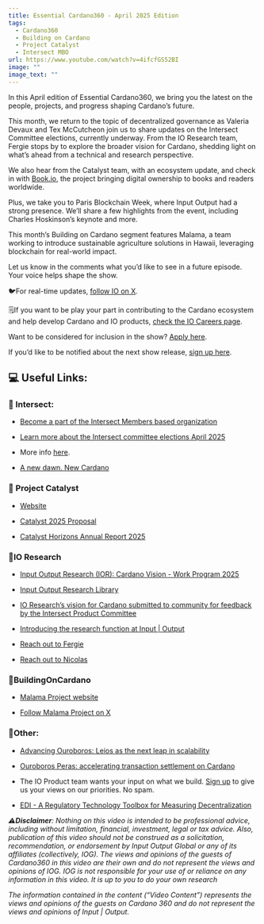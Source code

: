 ```yaml
---
title: Essential Cardano360 - April 2025 Edition
tags:
  - Cardano360
  - Building on Cardano
  - Project Catalyst
  - Intersect MBO
url: https://www.youtube.com/watch?v=4ifcfGS52BI
image: ""
image_text: ""
---
```


In this April edition of Essential Cardano360, we bring you the latest on the people, projects, and progress shaping Cardano’s future.

This month, we return to the topic of decentralized governance as Valeria Devaux and Tex McCutcheon join us to share updates on the Intersect Committee elections, currently underway. From the IO Research team, Fergie stops by to explore the broader vision for Cardano, shedding light on what’s ahead from a technical and research perspective.

We also hear from the Catalyst team, with an ecosystem update, and check in with [Book.io](//Book.io), the project bringing digital ownership to books and readers worldwide.

Plus, we take you to Paris Blockchain Week, where Input Output had a strong presence. We’ll share a few highlights from the event, including Charles Hoskinson’s keynote and more.

This month’s Building on Cardano segment features Malama, a team working to introduce sustainable agriculture solutions in Hawaii, leveraging blockchain for real-world impact.

Let us know in the comments what you’d like to see in a future episode. Your voice helps shape the show.

🐦For real-time updates, [follow IO on X](https://x.com/InputOutputHK).

🗒️If you want to be play your part in contributing to the Cardano ecosystem and help develop Cardano and IO products, [check the IO Careers page](https://iohk.link/3TlsMgH).

Want to be considered for inclusion in the show? [Apply here](https://www.youtube.com/redirect?event=video_description&redir_token=QUFFLUhqbGxxNDBJeWF1QUM5bUc0aXhwaVl5TDI3cUxfQXxBQ3Jtc0ttNF9RUGxBRUpQWVRBVWtuVm0yRWZyRjRHU09LeXNaUU1KZ3RVQTdaaU44ZnRpR3Jkd2cxRndFNzU3ZktyOFBhb2hYVGI1MGZ2bGNxeG81M3BNT014YWNxWUlpdmtaNWJrdGI4cHpwc0NxTzRfY3pMUQ&q=https%3A%2F%2Flanding.essentialcardano.io%2F360-project-details&v=4ifcfGS52BI).

If you’d like to be notified about the next show release, [sign up here](https://www.youtube.com/redirect?event=video_description&redir_token=QUFFLUhqbm44c0hzWG54OGdiWUgxNU56dWxXUWg1MlU3UXxBQ3Jtc0trbXhiRVB6U0dvRTY5SUZTd29rWjNENXlKNG9wQmtWYXdabktBWGNXZ29qclFlUmxEX0RZMFpxWEJqX2d0eWlrXzBXaVoxbVd6TkpyQTJnbEVvcEpFRjhGQmNUSDk4a056RWZpY2JCcXBNTTNWRnVrdw&q=https%3A%2F%2Flanding.essentialcardano.io%2F360-newsletter-sign-up&v=4ifcfGS52BI).

## 💻 Useful Links:

### 🔗 Intersect:

*   [Become a part of the Intersect Members based organization](https://www.intersectmbo.org/)
    
*   [Learn more about the Intersect committee elections April 2025](https://www.youtube.com/redirect?event=video_description&redir_token=QUFFLUhqbHAzSWhLSGRGU3dVVGdobVowV0pWTDNYam50d3xBQ3Jtc0tsVDJLWkEzZ0NWQlJzUTJGTG40dXY0QXpxTG1zbjh0dGRHRm1lcVNLcVFVN216N21HM0Y2bEZOcmV2bXJYSGJDaVVTTHVTam41QjdfLWR5M0dvZlhJdXNHS2Q2bkIyWW5YNHNkRWJsMlhZUzUxbktwNA&q=https%3A%2F%2Fwww.intersectmbo.org%2Fnews%2Fintersect-committee-elections-april-2025&v=4ifcfGS52BI)
    
*   More info [here](https://www.youtube.com/redirect?event=video_description&redir_token=QUFFLUhqbGo4UHVTZGlCWDJGVlBsQzNLcTNSWmFDYkdRUXxBQ3Jtc0tsYTRsUTVIRmJfNElsTDNFU1ZjOUNwdkU5c3NXTlhhOUktM0hSRzk0TjU1MlhjaVMzcmFHVG9jVlJLRjEyS2FxTkZXTkNySWt5dDR4dlFKMUNFZjZGaTZyZzdsQXo4MURPbEw0ODViREVhMXZTMFo0Zw&q=https%3A%2F%2Fwww.intersectmbo.org%2Fnews%2Funderstanding-committees-in-intersect&v=4ifcfGS52BI).
    
*   [A new dawn. New Cardano](https://anewdawn.vision/)
    

### 🔗 Project Catalyst

*   [Website](https://projectcatalyst.io/)
    
*   [Catalyst 2025 Proposal](https://gov.tools/budget_discussion/232)
    
*   [Catalyst Horizons Annual Report 2025](projectcatalyst.io/horizons2025)
    

### 🔗IO Research

*   [Input Output Research (IOR): Cardano Vision - Work Program 2025](https://gov.tools/budget_discussion)
    
*   [Input Output Research Library](https://iohk.io/en/research/)
    
*   [IO Research’s vision for Cardano submitted to community for feedback by the Intersect Product Committee](https://www.youtube.com/redirect?event=video_description&redir_token=QUFFLUhqbk9remhXREw1NzlHVVRLUzhIQVlVYno0eUVFUXxBQ3Jtc0tubGFjWm9jeWxfMjk1c0UzWkJCdF9VMmw1cTVpZDFnVmxubERkenhZbzhObDNXNl96SXpyVDI3bnhjcTBlZjR3WkRZcHozeDNZWGpqRkNrV1dtRnlUaHpKZEJYbVROOWI3aUR0bE1aWnNtamNZcWtDQQ&q=https%3A%2F%2Fiohk.io%2Fen%2Fblog%2Fposts%2F2025%2F02%2F05%2Fio-researchs-vision-for-cardano-submitted-to-community-for-feedback-by-the-intersect-product-committee%2F&v=4ifcfGS52BI)
    
*   [Introducing the research function at Input | Output](https://www.youtube.com/redirect?event=video_description&redir_token=QUFFLUhqbGE3N0txQU03dWxObDR0QVNqVk5yZ2ZaaW5pZ3xBQ3Jtc0ttenowbEZTc3REX0lyRTN1N1hnTmR2ZGFHQjJySmtPaDB4TDYwek1aUmp3Qm5FZGJ6cU9KeEJvWFI2TUVPZUN1MjhoLTQ5Ukp6bEtUU25SWi1IcUJTLUQzYkViaFBjSGMwQ3d5RC1lNjR0WXFwVDBWaw&q=https%3A%2F%2Fiohk.io%2Fen%2Fnewsroom%2Fdriving-blockchain-innovation&v=4ifcfGS52BI)
    
*   [Reach out to Fergie](https://x.com/fergiemiller)
    
*   [Reach out to Nicolas](https://x.com/BeRewt)
    

### 🔗BuildingOnCardano

*   [Malama Project website](https://www.themalamaproject.org/)
    
*   [Follow Malama Project on X](https://x.com/MalamaProject)
    

### 🔗Other:

*   [Advancing Ouroboros: Leios as the next leap in scalability](https://www.youtube.com/redirect?event=video_description&redir_token=QUFFLUhqbFhuQzNxajBjczI0S3NYczNoSi1GLVVfMGdUUXxBQ3Jtc0ttLVM1aXdpcTJDbTNTUHZPWjFiZ2FHMGphOUJfR3RnR2F0UHk4WFFOWlRmMy1pNGtiQk1lN0VlTlN4QjdFQlVlRGhjZTl0WjdLMWs1ZVlrWlZOV1l0QUp5V2xnU3Fja2FTbHFOSmRfUHFoRmhkblJoYw&q=https%3A%2F%2Fiohk.io%2Fen%2Fblog%2Fposts%2F2025%2F04%2F17%2Fadvancing-ouroboros-leios-as-the-next-leap-in-scalability%2F&v=4ifcfGS52BI)
    
*   [Ouroboros Peras: accelerating transaction settlement on Cardano](https://www.youtube.com/redirect?event=video_description&redir_token=QUFFLUhqa0hZNjBwTTRXVjdVQTFNRWI2SThBbUstRVhuUXxBQ3Jtc0ttRldLVUg2NVFQZXFBNVZHV3Z4emhubm9ub1hnVTJDdy1vd3hETkFFYzFCcnF0WnNfQmlKSUVHdzd5YTU5NS11M2wwRkEyWHhyLU80T2p5TVAxWGlMSk16cHk0TWJCN0dicjIxd2VaQ0ViSVZjSGN4WQ&q=https%3A%2F%2Fiohk.io%2Fen%2Fblog%2Fposts%2F2025%2F04%2F11%2Fouroboros-peras-accelerating-transaction-settlement-on-cardano%2F&v=4ifcfGS52BI)
    
*   The IO Product team wants your input on what we build. [Sign up](https://services.iohk.io/iog-products) to give us your views on our priorities. No spam.
    
*   [EDI - A Regulatory Technology Toolbox for Measuring Decentralization](https://www.youtube.com/redirect?event=video_description&redir_token=QUFFLUhqbXNoS3B1Z2cxLUIyNHlzRlVpSG9mXzZKRjNUd3xBQ3Jtc0tsVlRxSXAwRVhYa3R3VlBaSjJmQzdIU3k0N013SmhZSV9OSHV4SmtKQnY0UTJJQlJWUXY0eGRyZTFNTWNRX1RXY3dfNVU1OXo0dFJOS29DNU41aVUtaEpsTXFuWHlhSkJGSGR6TGwzR3BVLTYzUHhOdw&q=https%3A%2F%2Fevents.teams.microsoft.com%2Fevent%2F149e5ca0-68bf-4245-8ebe-de0a556758d7%402e9f06b0-1669-4589-8789-10a06934dc61&v=4ifcfGS52BI)
    

_⚠️_**_Disclaimer_**_: Nothing on this video is intended to be professional advice, including without limitation, financial, investment, legal or tax advice. Also, publication of this video should not be construed as a solicitation, recommendation, or endorsement by Input Output Global or any of its affiliates (collectively, IOG). The views and opinions of the guests of Cardano360 in this video are their own and do not represent the views and opinions of IOG. IOG is not responsible for your use of or reliance on any information in this video. It is up to you to do your own research_

_The information contained in the content (“Video Content”) represents the views and opinions of the guests on Cardano 360 and do not represent the views and opinions of Input | Output._

